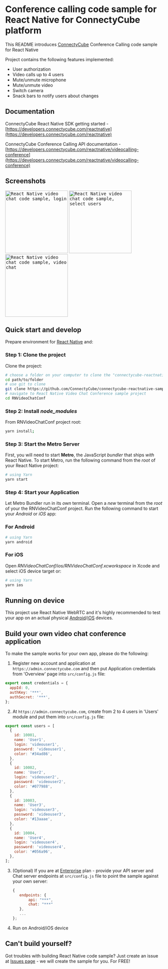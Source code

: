 # Conference calling code sample for React Native for ConnectyCube platform

This README introduces [ConnectyCube](https://connectycube.com) Conference Calling code sample for React Native

Project contains the following features implemented:

- User authorization
- Video calls up to 4 users
- Mute/unmute microphone
- Mute/unmute video
- Switch camera
- Snack bars to notify users about changes

## Documentation

ConnectyCube React Native SDK getting started - [https://developers.connectycube.com/reactnative](https://developers.connectycube.com/reactnative)

ConnectyCube Conference Calling API documentation - [https://developers.connectycube.com/reactnative/videocalling-conference](https://developers.connectycube.com/reactnative/videocalling-conference)

## Screenshots

<kbd><img alt="React Native video chat code sample, login" src="https://developers.connectycube.com/images/code_samples/reactnative/reactnative_codesample_video_login.PNG" width="200" /></kbd> <kbd><img alt="React Native video chat code sample, select users" src="https://developers.connectycube.com/images/code_samples/reactnative/reactnative_codesample_video_select_users.PNG" width="200" /></kbd> <kbd><img alt="React Native video chat code sample, video chat" src="https://developers.connectycube.com/images/code_samples/reactnative/reactnative_codesample_video_video.PNG" width="200" /></kbd>

## Quick start and develop

Prepare environment for [React Native](https://reactnative.dev/docs/0.75/set-up-your-environment) and:

### Step 1: Clone the project

Clone the project:

```bash
# choose a folder on your computer to clone the "connectycube-reactnative-samples" repo
cd path/to/folder
# use git to clone
git clone https://github.com/ConnectyCube/connectycube-reactnative-samples.git
# navigate to React Native Video Chat Conference sample project
cd RNVideoChatConf
```

### Step 2: Install _node_modules_

From RNVideoChatConf project root:

```bash
yarn install;
```

### Step 3: Start the Metro Server

First, you will need to start **Metro**, the JavaScript _bundler_ that ships _with_ React Native.
To start Metro, run the following command from the _root_ of your React Native project:

```bash
# using Yarn
yarn start
```

### Step 4: Start your Application

Let Metro Bundler run in its _own_ terminal. Open a _new_ terminal from the _root_ of your the RNVideoChatConf project. Run the following command to start your _Android_ or _iOS_ app:

### For Android

```bash
# using Yarn
yarn android
```

### For iOS

Open _RNVideoChatConf/ios/RNVideoChatConf.xcworkspace_ in Xcode and select iOS device target or:

```bash
# using Yarn
yarn ios
```

## Running on device

This project use React Native WebRTC and it's highly recommended to test your app on an actual physical [Android](https://reactnative.dev/docs/running-on-device?platform=android)/[iOS](https://reactnative.dev/docs/running-on-device?platform=ios) devices.

## Build your own video chat conference application

To make the sample works for your own app, please do the following:

1. Register new account and application at `https://admin.connectycube.com` and then put Application credentials from 'Overview' page into `src/config.js` file:

```javascript
export const credentials = {
  appId: 0,
  authKey: '***',
  authSecret: '***',
};
```

2. At `https://admin.connectycube.com`, create from 2 to 4 users in 'Users' module and put them into `src/config.js` file:

```javascript
export const users = [
  {
    id: 10001,
    name: 'User1',
    login: 'videouser1',
    password: 'videouser1',
    color: '#34ad86',
  },
  {
    id: 10002,
    name: 'User2',
    login: 'videouser2',
    password: 'videouser2',
    color: '#077988',
  },
  {
    id: 10003,
    name: 'User3',
    login: 'videouser3',
    password: 'videouser3',
    color: '#13aaae',
  },
  {
    id: 10004,
    name: 'User4',
    login: 'videouser4',
    password: 'videouser4',
    color: '#056a96',
  },
];
```

3. (Optional) If you are at [Enterprise](https://connectycube.com/pricing/) plan - provide your API server and Chat server endpoints at `src/config.js` file to point the sample against your own server:

   ```javascript
   {
      endpoints: {
          api: "***",
          chat: "***"
      },
      ...
   };
   ```

4. Run on Android/iOS device

## Can't build yourself?

Got troubles with building React Native code sample? Just create an issue at [Issues page](https://github.com/ConnectyCube/connectycube-reactnative-samples/issues) - we will create the sample for you. For FREE!
